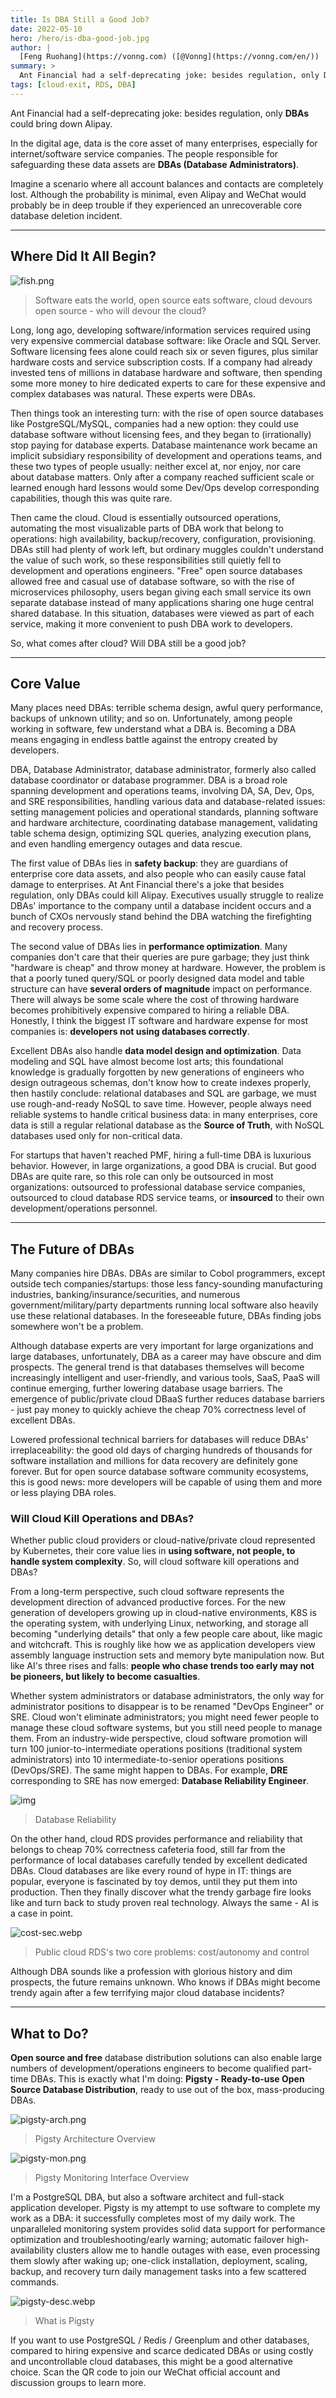 ```yaml
---
title: Is DBA Still a Good Job?
date: 2022-05-10
hero: /hero/is-dba-good-job.jpg
author: |
  [Feng Ruohang](https://vonng.com) ([@Vonng](https://vonng.com/en/)) | [WeChat Official Account](https://mp.weixin.qq.com/s/Py3o31w3db5E9FsviAZeCA) | [Zhihu](https://zhuanlan.zhihu.com/p/519075926)
summary: >
  Ant Financial had a self-deprecating joke: besides regulation, only DBAs could bring down Alipay. Although DBA sounds like a profession with glorious history and dim prospects, who knows if it might become trendy again after a few terrifying major cloud database incidents?
tags: [cloud-exit, RDS, DBA]
---
```


Ant Financial had a self-deprecating joke: besides regulation, only **DBAs** could bring down Alipay.

In the digital age, data is the core asset of many enterprises, especially for internet/software service companies. The people responsible for safeguarding these data assets are **DBAs (Database Administrators)**.

Imagine a scenario where all account balances and contacts are completely lost. Although the probability is minimal, even Alipay and WeChat would probably be in deep trouble if they experienced an unrecoverable core database deletion incident.

------------------

## Where Did It All Begin?

![fish.png](fish.png)

> Software eats the world, open source eats software, cloud devours open source - who will devour the cloud?

Long, long ago, developing software/information services required using very expensive commercial database software: like Oracle and SQL Server. Software licensing fees alone could reach six or seven figures, plus similar hardware costs and service subscription costs. If a company had already invested tens of millions in database hardware and software, then spending some more money to hire dedicated experts to care for these expensive and complex databases was natural. These experts were DBAs.

Then things took an interesting turn: with the rise of open source databases like PostgreSQL/MySQL, companies had a new option: they could use database software without licensing fees, and they began to (irrationally) stop paying for database experts. Database maintenance work became an implicit subsidiary responsibility of development and operations teams, and these two types of people usually: neither excel at, nor enjoy, nor care about database matters. Only after a company reached sufficient scale or learned enough hard lessons would some Dev/Ops develop corresponding capabilities, though this was quite rare.

Then came the cloud. Cloud is essentially outsourced operations, automating the most visualizable parts of DBA work that belong to operations: high availability, backup/recovery, configuration, provisioning. DBAs still had plenty of work left, but ordinary muggles couldn't understand the value of such work, so these responsibilities still quietly fell to development and operations engineers. "Free" open source databases allowed free and casual use of database software, so with the rise of microservices philosophy, users began giving each small service its own separate database instead of many applications sharing one huge central shared database. In this situation, databases were viewed as part of each service, making it more convenient to push DBA work to developers.

So, what comes after cloud? Will DBA still be a good job?

------------------

## Core Value

Many places need DBAs: terrible schema design, awful query performance, backups of unknown utility; and so on. Unfortunately, among people working in software, few understand what a DBA is. Becoming a DBA means engaging in endless battle against the entropy created by developers.

DBA, Database Administrator, database administrator, formerly also called database coordinator or database programmer. DBA is a broad role spanning development and operations teams, involving DA, SA, Dev, Ops, and SRE responsibilities, handling various data and database-related issues: setting management policies and operational standards, planning software and hardware architecture, coordinating database management, validating table schema design, optimizing SQL queries, analyzing execution plans, and even handling emergency outages and data rescue.

The first value of DBAs lies in **safety backup**: they are guardians of enterprise core data assets, and also people who can easily cause fatal damage to enterprises. At Ant Financial there's a joke that besides regulation, only DBAs could kill Alipay. Executives usually struggle to realize DBAs' importance to the company until a database incident occurs and a bunch of CXOs nervously stand behind the DBA watching the firefighting and recovery process.

The second value of DBAs lies in **performance optimization**. Many companies don't care that their queries are pure garbage; they just think "hardware is cheap" and throw money at hardware. However, the problem is that a poorly tuned query/SQL or poorly designed data model and table structure can have **several orders of magnitude** impact on performance. There will always be some scale where the cost of throwing hardware becomes prohibitively expensive compared to hiring a reliable DBA. Honestly, I think the biggest IT software and hardware expense for most companies is: **developers not using databases correctly**.

Excellent DBAs also handle **data model design and optimization**. Data modeling and SQL have almost become lost arts; this foundational knowledge is gradually forgotten by new generations of engineers who design outrageous schemas, don't know how to create indexes properly, then hastily conclude: relational databases and SQL are garbage, we must use rough-and-ready NoSQL to save time. However, people always need reliable systems to handle critical business data: in many enterprises, core data is still a regular relational database as the **Source of Truth**, with NoSQL databases used only for non-critical data.

For startups that haven't reached PMF, hiring a full-time DBA is luxurious behavior. However, in large organizations, a good DBA is crucial. But good DBAs are quite rare, so this role can only be outsourced in most organizations: outsourced to professional database service companies, outsourced to cloud database RDS service teams, or **insourced** to their own development/operations personnel.

------------------

## The Future of DBAs

Many companies hire DBAs. DBAs are similar to Cobol programmers, except outside tech companies/startups: those less fancy-sounding manufacturing industries, banking/insurance/securities, and numerous government/military/party departments running local software also heavily use these relational databases. In the foreseeable future, DBAs finding jobs somewhere won't be a problem.

Although database experts are very important for large organizations and large databases, unfortunately, DBA as a career may have obscure and dim prospects. The general trend is that databases themselves will become increasingly intelligent and user-friendly, and various tools, SaaS, PaaS will continue emerging, further lowering database usage barriers. The emergence of public/private cloud DBaaS further reduces database barriers - just pay money to quickly achieve the cheap 70% correctness level of excellent DBAs.

Lowered professional technical barriers for databases will reduce DBAs' irreplaceability: the good old days of charging hundreds of thousands for software installation and millions for data recovery are definitely gone forever. But for open source database software community ecosystems, this is good news: more developers will be capable of using them and more or less playing DBA roles.

### **Will Cloud Kill Operations and DBAs?**

Whether public cloud providers or cloud-native/private cloud represented by Kubernetes, their core value lies in **using software, not people, to handle system complexity**. So, will cloud software kill operations and DBAs?

From a long-term perspective, such cloud software represents the development direction of advanced productive forces. For the new generation of developers growing up in cloud-native environments, K8S is the operating system, with underlying Linux, networking, and storage all becoming "underlying details" that only a few people care about, like magic and witchcraft. This is roughly like how we as application developers view assembly language instruction sets and memory byte manipulation now. But like AI's three rises and falls: **people who chase trends too early may not be pioneers, but likely to become casualties**.

Whether system administrators or database administrators, the only way for administrator positions to disappear is to be renamed "DevOps Engineer" or SRE. Cloud won't eliminate administrators; you might need fewer people to manage these cloud software systems, but you still need people to manage them. From an industry-wide perspective, cloud software promotion will turn 100 junior-to-intermediate operations positions (traditional system administrators) into 10 intermediate-to-senior operations positions (DevOps/SRE). The same might happen to DBAs. For example, **DRE** corresponding to SRE has now emerged: **Database Reliability Engineer**.

![![img](https://mmbiz.qpic.cn/mmbiz_png/Wkpr3rA9wF3tOia3iaRAvic4V4zEatQO3wLxHQsF1Ag4mibeOiccL2KxWv0ngWGKlQ4aB9WseuqnEB1fJjBB8ZxOcqQ/0?wx_fmt=png&from=appmsg)](dre.webp)

> Database Reliability

On the other hand, cloud RDS provides performance and reliability that belongs to cheap 70% correctness cafeteria food, still far from the performance of local databases carefully tended by excellent dedicated DBAs. Cloud databases are like every round of hype in IT: things are popular, everyone is fascinated by toy demos, until they put them into production. Then they finally discover what the trendy garbage fire looks like and turn back to study proven real technology. Always the same - AI is a case in point.

![cost-sec.webp](cost-sec.webp)

> Public cloud RDS's two core problems: cost/autonomy and control

Although DBA sounds like a profession with glorious history and dim prospects, the future remains unknown. Who knows if DBAs might become trendy again after a few terrifying major cloud database incidents?

------

## What to Do?

**Open source and free** database distribution solutions can also enable large numbers of development/operations engineers to become qualified part-time DBAs. This is exactly what I'm doing: **Pigsty - Ready-to-use Open Source Database Distribution**, ready to use out of the box, mass-producing DBAs.

![pigsty-arch.png](pigsty-arch.png)

> Pigsty Architecture Overview

![pigsty-mon.png](pigsty-mon.png)

> Pigsty Monitoring Interface Overview

I'm a PostgreSQL DBA, but also a software architect and full-stack application developer. Pigsty is my attempt to use software to complete my work as a DBA: it successfully completes most of my daily work. The unparalleled monitoring system provides solid data support for performance optimization and troubleshooting/early warning; automatic failover high-availability clusters allow me to handle outages with ease, even processing them slowly after waking up; one-click installation, deployment, scaling, backup, and recovery turn daily management tasks into a few scattered commands.

![pigsty-desc.webp](pigsty-desc.webp)

> What is Pigsty

If you want to use PostgreSQL / Redis / Greenplum and other databases, compared to hiring expensive and scarce dedicated DBAs or using costly and uncontrollable cloud databases, this might be a good alternative choice. Scan the QR code to join our WeChat official account and discussion groups to learn more.